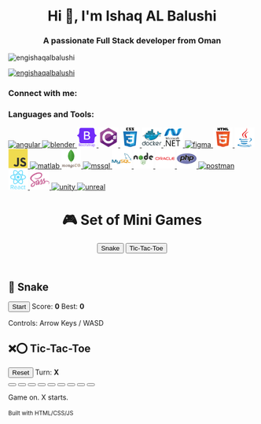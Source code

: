 <h1 align="center">Hi 👋, I'm Ishaq AL Balushi</h1>
<h3 align="center">A passionate Full Stack developer from Oman</h3>

<p align="left"> <img src="https://komarev.com/ghpvc/?username=engishaqalbalushi&label=Profile%20views&color=0e75b6&style=flat" alt="engishaqalbalushi" /> </p>

<p align="left"> <a href="https://github.com/ryo-ma/github-profile-trophy"><img src="https://github-profile-trophy.vercel.app/?username=engishaqalbalushi" alt="engishaqalbalushi" /></a> </p>

<h3 align="left">Connect with me:</h3>
<p align="left">
</p>

<h3 align="left">Languages and Tools:</h3>
<p align="left"> <a href="https://angular.io" target="_blank" rel="noreferrer"> <img src="https://angular.io/assets/images/logos/angular/angular.svg" alt="angular" width="40" height="40"/> </a> <a href="https://www.blender.org/" target="_blank" rel="noreferrer"> <img src="https://download.blender.org/branding/community/blender_community_badge_white.svg" alt="blender" width="40" height="40"/> </a> <a href="https://getbootstrap.com" target="_blank" rel="noreferrer"> <img src="https://raw.githubusercontent.com/devicons/devicon/master/icons/bootstrap/bootstrap-plain-wordmark.svg" alt="bootstrap" width="40" height="40"/> </a> <a href="https://www.w3schools.com/cs/" target="_blank" rel="noreferrer"> <img src="https://raw.githubusercontent.com/devicons/devicon/master/icons/csharp/csharp-original.svg" alt="csharp" width="40" height="40"/> </a> <a href="https://www.w3schools.com/css/" target="_blank" rel="noreferrer"> <img src="https://raw.githubusercontent.com/devicons/devicon/master/icons/css3/css3-original-wordmark.svg" alt="css3" width="40" height="40"/> </a> <a href="https://www.docker.com/" target="_blank" rel="noreferrer"> <img src="https://raw.githubusercontent.com/devicons/devicon/master/icons/docker/docker-original-wordmark.svg" alt="docker" width="40" height="40"/> </a> <a href="https://dotnet.microsoft.com/" target="_blank" rel="noreferrer"> <img src="https://raw.githubusercontent.com/devicons/devicon/master/icons/dot-net/dot-net-original-wordmark.svg" alt="dotnet" width="40" height="40"/> </a> <a href="https://www.figma.com/" target="_blank" rel="noreferrer"> <img src="https://www.vectorlogo.zone/logos/figma/figma-icon.svg" alt="figma" width="40" height="40"/> </a> <a href="https://www.w3.org/html/" target="_blank" rel="noreferrer"> <img src="https://raw.githubusercontent.com/devicons/devicon/master/icons/html5/html5-original-wordmark.svg" alt="html5" width="40" height="40"/> </a> <a href="https://www.java.com" target="_blank" rel="noreferrer"> <img src="https://raw.githubusercontent.com/devicons/devicon/master/icons/java/java-original.svg" alt="java" width="40" height="40"/> </a> <a href="https://developer.mozilla.org/en-US/docs/Web/JavaScript" target="_blank" rel="noreferrer"> <img src="https://raw.githubusercontent.com/devicons/devicon/master/icons/javascript/javascript-original.svg" alt="javascript" width="40" height="40"/> </a> <a href="https://www.mathworks.com/" target="_blank" rel="noreferrer"> <img src="https://upload.wikimedia.org/wikipedia/commons/2/21/Matlab_Logo.png" alt="matlab" width="40" height="40"/> </a> <a href="https://www.mongodb.com/" target="_blank" rel="noreferrer"> <img src="https://raw.githubusercontent.com/devicons/devicon/master/icons/mongodb/mongodb-original-wordmark.svg" alt="mongodb" width="40" height="40"/> </a> <a href="https://www.microsoft.com/en-us/sql-server" target="_blank" rel="noreferrer"> <img src="https://www.svgrepo.com/show/303229/microsoft-sql-server-logo.svg" alt="mssql" width="40" height="40"/> </a> <a href="https://www.mysql.com/" target="_blank" rel="noreferrer"> <img src="https://raw.githubusercontent.com/devicons/devicon/master/icons/mysql/mysql-original-wordmark.svg" alt="mysql" width="40" height="40"/> </a> <a href="https://nodejs.org" target="_blank" rel="noreferrer"> <img src="https://raw.githubusercontent.com/devicons/devicon/master/icons/nodejs/nodejs-original-wordmark.svg" alt="nodejs" width="40" height="40"/> </a> <a href="https://www.oracle.com/" target="_blank" rel="noreferrer"> <img src="https://raw.githubusercontent.com/devicons/devicon/master/icons/oracle/oracle-original.svg" alt="oracle" width="40" height="40"/> </a> <a href="https://www.php.net" target="_blank" rel="noreferrer"> <img src="https://raw.githubusercontent.com/devicons/devicon/master/icons/php/php-original.svg" alt="php" width="40" height="40"/> </a> <a href="https://postman.com" target="_blank" rel="noreferrer"> <img src="https://www.vectorlogo.zone/logos/getpostman/getpostman-icon.svg" alt="postman" width="40" height="40"/> </a> <a href="https://reactjs.org/" target="_blank" rel="noreferrer"> <img src="https://raw.githubusercontent.com/devicons/devicon/master/icons/react/react-original-wordmark.svg" alt="react" width="40" height="40"/> </a> <a href="https://sass-lang.com" target="_blank" rel="noreferrer"> <img src="https://raw.githubusercontent.com/devicons/devicon/master/icons/sass/sass-original.svg" alt="sass" width="40" height="40"/> </a> <a href="https://unity.com/" target="_blank" rel="noreferrer"> <img src="https://www.vectorlogo.zone/logos/unity3d/unity3d-icon.svg" alt="unity" width="40" height="40"/> </a> <a href="https://unrealengine.com/" target="_blank" rel="noreferrer"> <img src="https://raw.githubusercontent.com/kenangundogan/fontisto/036b7eca71aab1bef8e6a0518f7329f13ed62f6b/icons/svg/brand/unreal-engine.svg" alt="unreal" width="40" height="40"/> </a> </p>

<!DOCTYPE html>
<html lang="en">
<head>
  <meta charset="utf-8" />
  <meta name="viewport" content="width=device-width, initial-scale=1" />
  <title>Set of Mini Games</title>
  <link rel="stylesheet" href="style.css" />
</head>
<body>
  <header class="topbar">
    <h1>🎮 Set of Mini Games</h1>
    <nav class="nav">
      <button class="tab-btn active" data-target="snake">Snake</button>
      <button class="tab-btn" data-target="tictactoe">Tic-Tac-Toe</button>
    </nav>
  </header>
  <main class="container">
    <!-- Snake -->
    <section id="snake" class="panel active">
      <div class="panel-head">
        <h2>🐍 Snake</h2>
        <div class="panel-actions">
          <button id="snakeStart">Start</button>
          <span>Score: <strong id="snakeScore">0</strong></span>
          <span>Best: <strong id="snakeBest">0</strong></span>
        </div>
      </div>
      <canvas id="snakeCanvas" width="420" height="420"></canvas>
      <p class="hint">Controls: Arrow Keys / WASD</p>
    </section>
    <!-- TicTacToe -->
    <section id="tictactoe" class="panel">
      <div class="panel-head">
        <h2>❌⭕ Tic-Tac-Toe</h2>
        <div class="panel-actions">
          <button id="tttReset">Reset</button>
          <span>Turn: <strong id="tttTurn">X</strong></span>
        </div>
      </div>
      <div class="ttt-grid">
        <button class="ttt-cell" data-idx="0"></button>
        <button class="ttt-cell" data-idx="1"></button>
        <button class="ttt-cell" data-idx="2"></button>
        <button class="ttt-cell" data-idx="3"></button>
        <button class="ttt-cell" data-idx="4"></button>
        <button class="ttt-cell" data-idx="5"></button>
        <button class="ttt-cell" data-idx="6"></button>
        <button class="ttt-cell" data-idx="7"></button>
        <button class="ttt-cell" data-idx="8"></button>
      </div>
      <p id="tttStatus" class="status">Game on. X starts.</p>
    </section>
  </main>
  <footer class="footer">
    <small>Built with HTML/CSS/JS</small>
  </footer>
  <script src="app.js"></script>
</body>
</html>

